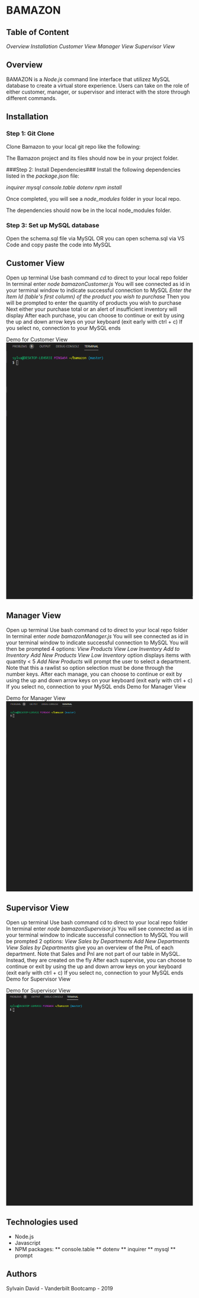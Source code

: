 
# BAMAZON #
## Table of Content ##
*Overview*
*Installation*
*Customer View*
*Manager View*
*Supervisor View*

## Overview ##
BAMAZON is a *Node.js* command line interface that utilizez MySQL database to create a virtual store experience. Users can take on the role of either customer, manager, or supervisor and interact with the store through different commands.


## Installation ##
### Step 1: Git Clone ###
Clone Bamazon to your local git repo like the following:

The Bamazon project and its files should now be in your project folder.

###Step 2: Install Dependencies###
Install the following dependencies listed in the *package.json* file:

*inquirer*
*mysql*
*console.table*
*dotenv*
*npm install*

Once completed, you will see a *node_modules* folder in your local repo.

The dependencies should now be in the local node_modules folder.

### Step 3: Set up MySQL database ###
Open the schema.sql file via MySQL
OR you can open schema.sql via VS Code and copy paste the code into MySQL

## Customer View ##
Open up terminal
Use bash command *cd* to direct to your local repo folder
In terminal enter *node bamazonCustomer.js*
You will see connected as id in your terminal window to indicate successful connection to MySQL
*Enter the Item Id (table's first column) of the product you wish to purchase*
Then you will be prompted to enter the quantity of products you wish to purchase
Next either your purchase total or an alert of insufficient inventory will display
After each purchase, you can choose to continue or exit by using the up and down arrow keys on your keyboard (exit early with ctrl + c)
If you select no, connection to your MySQL ends

Demo for Customer View
![](assets/bamazonCustomer.gif)

## Manager View ##
Open up terminal
Use bash command cd to direct to your local repo folder
In terminal enter *node bamazonManager.js*
You will see connected as id in your terminal window to indicate successful connection to MySQL
You will then be prompted 4 options:
*View Products*
*View Low Inventory*
*Add to Inventory*
*Add New Products*
*View Low Inventory* option displays items with quantity < 5
*Add New Products* will prompt the user to select a department. Note that this a rawlist so option selection must be done through the number keys.
After each manage, you can choose to continue or exit by using the up and down arrow keys on your keyboard (exit early with ctrl + c)
If you select no, connection to your MySQL ends Demo for Manager View

Demo for Manager View
![](assets/bamazonManager.gif)

## Supervisor View ##
Open up terminal
Use bash command cd to direct to your local repo folder
In terminal enter *node bamazonSupervisor.js*
You will see connected as id in your terminal window to indicate successful connection to MySQL
You will be prompted 2 options:
*View Sales by Departments*
*Add New Departments*
*View Sales by Departments* give you an overview of the PnL of each department. Note that Sales and Pnl are not part of our table in MySQL. Instead, they are created on the fly
After each supervise, you can choose to continue or exit by using the up and down arrow keys on your keyboard (exit early with ctrl + c)
If you select no, connection to your MySQL ends Demo for Supervisor View

Demo for Supervisor View
![](assets/bamazonSupervisor.gif)

## Technologies used ##

* Node.js
* Javascript
* NPM packages: 
  ** console.table
  ** dotenv
  ** inquirer
  ** mysql
  ** prompt
  
## Authors ##
Sylvain David - Vanderbilt Bootcamp - 2019